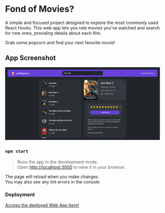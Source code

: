 # Fond of Movies?

A simple and focused project designed to explore the most commonly used React Hooks. This web app lets you rate movies you've watched and search for new ones, providing details about each film.

Grab some popcorn and find your next favorite movie!

## App Screenshot

![App Screenshot](./public/usePopcorn.png)

### `npm start`

> Runs the app in the development mode. \
> Open [http://localhost:3000](http://localhost:3000) to view it in your browser.

The page will reload when you make changes.\
You may also see any lint errors in the console.

### Deployment

[Access the deployed Web App here!](https://google.com)
